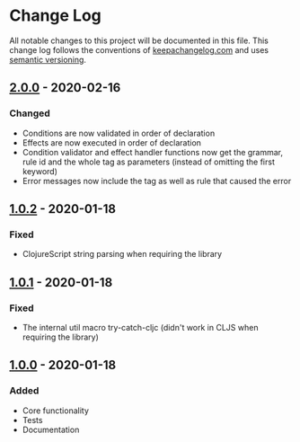 # Change Log
All notable changes to this project will be documented in this file. This change log follows the conventions of [keepachangelog.com](http://keepachangelog.com/) and uses [semantic versioning](https://semver.org/).

## [2.0.0] - 2020-02-16
### Changed
- Conditions are now validated in order of declaration
- Effects are now executed in order of declaration
- Condition validator and effect handler functions now get the grammar, 
rule id and the whole tag as parameters (instead of omitting the first keyword)
- Error messages now include the tag as well as rule that caused the error

## [1.0.2] - 2020-01-18
### Fixed
- ClojureScript string parsing when requiring the library

## [1.0.1] - 2020-01-18
### Fixed
- The internal util macro try-catch-cljc (didn't work in CLJS when requiring the library)

## [1.0.0] - 2020-01-18
### Added
- Core functionality
- Tests
- Documentation

[Unreleased]: https://github.com/Aarneus/grotesque/compare/2.0.0...HEAD
[2.0.0]: https://github.com/Aarneus/grotesque/compare/1.0.2...2.0.0
[1.0.2]: https://github.com/Aarneus/grotesque/compare/1.0.1...1.0.2
[1.0.1]: https://github.com/Aarneus/grotesque/compare/1.0.0...1.0.1
[1.0.0]: https://github.com/Aarneus/grotesque/compare/0.0.0...1.0.0
